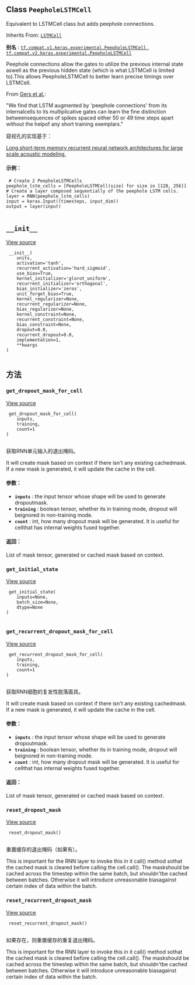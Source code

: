 

## Class  `PeepholeLSTMCell` 
Equivalent to LSTMCell class but adds peephole connections.

Inherits From: [ `LSTMCell` ](https://tensorflow.google.cn/api_docs/python/tf/compat/v1/keras/layers/LSTMCell)

**别名** : [ `tf.compat.v1.keras.experimental.PeepholeLSTMCell` ](/api_docs/python/tf/keras/experimental/PeepholeLSTMCell), [ `tf.compat.v2.keras.experimental.PeepholeLSTMCell` ](/api_docs/python/tf/keras/experimental/PeepholeLSTMCell)

Peephole connections allow the gates to utilize the previous internal state aswell as the previous hidden state (which is what LSTMCell is limited to).This allows PeepholeLSTMCell to better learn precise timings over LSTMCell.

From [Gers et al.](http://www.jmlr.org/papers/volume3/gers02a/gers02a.pdf):

"We find that LSTM augmented by 'peephole connections' from its internalcells to its multiplicative gates can learn the fine distinction betweensequences of spikes spaced either 50 or 49 time steps apart without the helpof any short training exemplars."

窥视孔的实现基于：

[Long short-term memory recurrent neural network architectures for large scale acoustic modeling.](https://research.google.com/pubs/archive/43905.pdf)

#### 示例：


```
 # Create 2 PeepholeLSTMCells
peephole_lstm_cells = [PeepholeLSTMCell(size) for size in [128, 256]]
# Create a layer composed sequentially of the peephole LSTM cells.
layer = RNN(peephole_lstm_cells)
input = keras.Input((timesteps, input_dim))
output = layer(input)
 
```

##  `__init__` 
[View source](https://github.com/tensorflow/tensorflow/blob/r2.0/tensorflow/python/keras/layers/recurrent.py#L2100-L2148)

```
 __init__(
    units,
    activation='tanh',
    recurrent_activation='hard_sigmoid',
    use_bias=True,
    kernel_initializer='glorot_uniform',
    recurrent_initializer='orthogonal',
    bias_initializer='zeros',
    unit_forget_bias=True,
    kernel_regularizer=None,
    recurrent_regularizer=None,
    bias_regularizer=None,
    kernel_constraint=None,
    recurrent_constraint=None,
    bias_constraint=None,
    dropout=0.0,
    recurrent_dropout=0.0,
    implementation=1,
    **kwargs
)
 
```

## 方法


###  `get_dropout_mask_for_cell` 
[View source](https://github.com/tensorflow/tensorflow/blob/r2.0/tensorflow/python/keras/layers/recurrent.py#L1033-L1067)

```
 get_dropout_mask_for_cell(
    inputs,
    training,
    count=1
)
 
```

获取RNN单元输入的退出掩码。

It will create mask based on context if there isn't any existing cachedmask. If a new mask is generated, it will update the cache in the cell.

#### 参数：
- **`inputs`** : the input tensor whose shape will be used to generate dropoutmask.
- **`training`** : boolean tensor, whether its in training mode, dropout will beignored in non-training mode.
- **`count`** : int, how many dropout mask will be generated. It is useful for cellthat has internal weights fused together.


#### 返回：
List of mask tensor, generated or cached mask based on context.

###  `get_initial_state` 
[View source](https://github.com/tensorflow/tensorflow/blob/r2.0/tensorflow/python/keras/layers/recurrent.py#L2312-L2314)

```
 get_initial_state(
    inputs=None,
    batch_size=None,
    dtype=None
)
 
```

###  `get_recurrent_dropout_mask_for_cell` 
[View source](https://github.com/tensorflow/tensorflow/blob/r2.0/tensorflow/python/keras/layers/recurrent.py#L1069-L1105)

```
 get_recurrent_dropout_mask_for_cell(
    inputs,
    training,
    count=1
)
 
```

获取RNN细胞的复发性脱落面具。

It will create mask based on context if there isn't any existing cachedmask. If a new mask is generated, it will update the cache in the cell.

#### 参数：
- **`inputs`** : the input tensor whose shape will be used to generate dropoutmask.
- **`training`** : boolean tensor, whether its in training mode, dropout will beignored in non-training mode.
- **`count`** : int, how many dropout mask will be generated. It is useful for cellthat has internal weights fused together.


#### 返回：
List of mask tensor, generated or cached mask based on context.

###  `reset_dropout_mask` 
[View source](https://github.com/tensorflow/tensorflow/blob/r2.0/tensorflow/python/keras/layers/recurrent.py#L1009-L1019)

```
 reset_dropout_mask()
 
```

重置缓存的退出掩码（如果有）。

This is important for the RNN layer to invoke this in it call() method sothat the cached mask is cleared before calling the cell.call(). The maskshould be cached across the timestep within the same batch, but shouldn'tbe cached between batches. Otherwise it will introduce unreasonable biasagainst certain index of data within the batch.

###  `reset_recurrent_dropout_mask` 
[View source](https://github.com/tensorflow/tensorflow/blob/r2.0/tensorflow/python/keras/layers/recurrent.py#L1021-L1031)

```
 reset_recurrent_dropout_mask()
 
```

如果存在，则重置缓存的重复退出掩码。

This is important for the RNN layer to invoke this in it call() method sothat the cached mask is cleared before calling the cell.call(). The maskshould be cached across the timestep within the same batch, but shouldn'tbe cached between batches. Otherwise it will introduce unreasonable biasagainst certain index of data within the batch.

